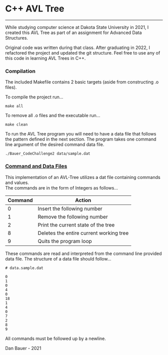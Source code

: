 # C++ AVL Tree
---

While studying computer science at Dakota State University in 2021, I created this AVL Tree as part
of an assignment for Advanced Data Structures.

Original code was written during that class. After graduating in 2022, I refactored the project and
updated the git structure. Feel free to use any of this code in learning AVL Trees in C++.

### Compilation

The included Makefile contains 2 basic targets (aside from constructing .o files).

To compile the project run...

    make all
To remove all .o files and the executable run...

    make clean

To run the AVL Tree program you will need to have a data file that follows the pattern defined in
the next section. The program takes one command line argument of the desired command data file.

    ./Bauer_CodeChallenge2 data/sample.dat

### [Command and Data Files](data/README.md)

This implementation of an AVL-Tree utilizes a dat file containing commands and values.  
The commands are in the form of Integers as follows...

| Command | Action                                  |
|---------|-----------------------------------------|
|0        | Insert the following number             |
|1        | Remove the following number             |
|2        | Print the current state of the tree     |
|8        | Deletes the entire current working tree |
|9        | Quits the program loop                  |

These commands are read and interpreted from the command line provided data file. The structure of a
data file should follow...

    # data.sample.dat

    0
    1
    0
    4
    0
    18
    1
    4
    0
    7
    2
    8
    9

All commands must be followed up by a newline.

Dan Bauer - 2021
